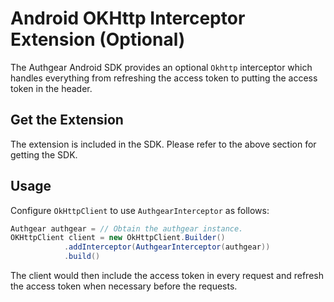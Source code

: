 # Android OKHttp Interceptor Extension \(Optional\)

The Authgear Android SDK provides an optional `Okhttp` interceptor which handles everything from refreshing the access token to putting the access token in the header.

## Get the Extension

The extension is included in the SDK. Please refer to the above section for getting the SDK.

## Usage

Configure `OkHttpClient` to use `AuthgearInterceptor` as follows:

```java
Authgear authgear = // Obtain the authgear instance.
OKHttpClient client = new OkHttpClient.Builder()
            .addInterceptor(AuthgearInterceptor(authgear))
            .build()
```

The client would then include the access token in every request and refresh the access token when necessary before the requests.

